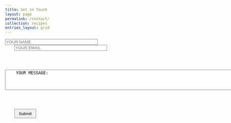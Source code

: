 ```yaml
---
title: Get in Touch
layout: page
permalink: /contact/
collection: recipes
entries_layout: grid
---
```


<form action="https://formspree.io/mwknddww" method="POST">
  <label>
    <input
      type="text"
      name="name"
      style="margin-right: 30px; width: 300px; border: 1px solid gray;"
      placeholder="YOUR NAME"
      required>
  </label>

  <label>
    <input
      type="text"
      name="email"
      style="margin-left: 30px; width: 300px; border: 1px solid gray;"
      placeholder="YOUR EMAIL"
      required>
  </label>

  <br><br>

  <label>
    <textarea name="message" rows="4" cols="100">
    YOUR MESSAGE:
    </textarea>
  </label>

  <br><br>

  <!-- your other form fields go here -->

  <button
    type="submit"
    style="margin-left: 30px; width: 70px; height: 30px; border: 1px solid gray;">
    Submit
  </button>
</form>
